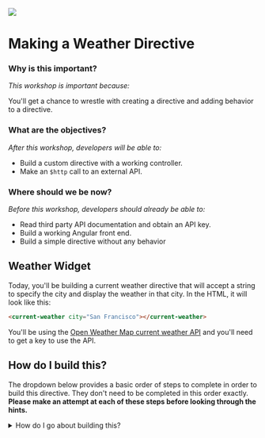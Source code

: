 <!--
Creator: Team editing by Cory
Market: SF
-->

![](https://ga-dash.s3.amazonaws.com/production/assets/logo-9f88ae6c9c3871690e33280fcf557f33.png)

# Making a Weather Directive

### Why is this important?
<!-- framing the "why" in big-picture/real world examples -->
*This workshop is important because:*

You'll get a chance to wrestle with creating a directive and adding behavior to a directive.

### What are the objectives?
<!-- specific/measurable goal for students to achieve -->
*After this workshop, developers will be able to:*

- Build a custom directive with a working controller.
- Make an `$http` call to an external API.

### Where should we be now?
<!-- call out the skills that are prerequisites -->
*Before this workshop, developers should already be able to:*

- Read third party API documentation and obtain an API key.
- Build a working Angular front end.
- Build a simple directive without any behavior

## Weather Widget

Today, you'll be building a current weather directive that will accept a string to specify the city and display the weather in that city. In the HTML, it will look like this:

```html
<current-weather city="San Francisco"></current-weather>
```
You'll be using the [Open Weather Map current weather API](http://openweathermap.org/api) and you'll need to get a key to use the API.

## How do I build this?

The dropdown below provides a basic order of steps to complete in order to build this directive. They don't need to be completed in this order exactly. **Please make an attempt at each of these steps before looking through the hints.**

<details>
  <summary>How do I go about building this?</summary><br>
  <ol>
    <li><details>
      <summary> Create a new repo and add your partner as a collaborator.</summary>
      <br>
      <ul>
        <li>Use GitHub to create a blank repo</li>
        ![image](https://cloud.githubusercontent.com/assets/6520345/18681178/c6847454-7f1b-11e6-9c9d-257ff8fe1c24.png)
        <li>Clone that repo to your computer, make a few empty files, and add a basic first commit.</li>
        <li>Go to the settings tab on the top left and then the collaborators section (select it on the right) and add your partner as a collaborator.</li>
        <li>The collaborator will get an email invite. Accept and then you too can clone the repo.</li>
      </ul>
    </details></li><br>
    <li><details>
      <summary> Set up a basic Angular front end</summary>
      <br><p>You made a gist about this! Go check it out! `app.js` should name the app, `index.html` should list all of the `<script>`s and `<link>`s to get your app wired up, and there should be a controller for the view we're working in.</p>
    </details></li><br>
    <li><details>
      <summary>Look at the API docs, get an API key, and make sure you can make a successful request to the [current weather API](http://openweathermap.org/api).</summary><br>
      <p>Just hit the subscribe button:</p>
      <img src="https://cloud.githubusercontent.com/assets/6520345/18678277/5e59bc6e-7f10-11e6-9070-c5f95b55c4ad.png">
      <br>
      <p>Get the free version:</p>
      <img src="https://cloud.githubusercontent.com/assets/6520345/18678305/78961ce4-7f10-11e6-9cf2-a0e19d97a7f2.png">
      <br><p>Make sure you know the url to hit and check out what the JSON results look like</p>
      <img src="https://cloud.githubusercontent.com/assets/6520345/18681431/e1c448d8-7f1c-11e6-95c0-27e3430dffd2.png">
    </details></li><br>
    <li><details>
      <summary>Build a working directive without any behavior. Make sure it accepts the city string.</summary>
      <br><p>Check out [yesterday's Cards Against Assembly card directive](https://github.com/sf-wdi-31/angular-custom-directives#know-the-code---independent) as a guide to build a simple directive.</p>
    </details></li><br>
    <li><details>
      <summary>Add a controller with the `$http` service as a dependency and make an `$http` call to the database</summary>
      <br>
      <p>

        ```javascript
        ...
          controllerAs: 'weatherCardCtrl',

          controller: weatherCardController,
        ...
        ```
        <br>
        <br>
        ```javascript
  weatherCardController.$inject = ['$http', '$scope'];
  function weatherCardController($http, $scope){
    var vm = this;
    var url="http://api.openweathermap.org/data/2.5/weather?mode=json&cnt=7&units=imperial&q=";
    var apikey = "&appid=" + '284c1c2d36e318ea0a389b743d94c747';
    vm.getWeather = function(city){
      console.log(url + city + apikey);
      $http({
        method: 'GET',
        url: url + city + apikey
      }).then(function(response){
          console.log(response);
          vm.weather = response.data;
        }, function(err){
          console.log(err);
        });
    };
    vm.getWeather($scope.city);
  };
  ```
      </p>
    </details></li><br>
    <li><details>
      <summary>Make the template reflect the data that you want!</summary>
      <br>
      <p>
        A very simple template could look like this:
        ```html
          <div class="current-weather">
            <h4>Weather for {{city}}</h4>
            {{weather.main.temp}}
          </div>
        ```
      </p>
    </details></li><br>
    <li><details>
      <summary>Tie all of the pieces together and add some styling</summary>
      <br>
      <p>
        [Here is the full solution  ](https://github.com/sf-wdi-31/weather-directive) with a few notes about the details.
      </p>
    </details></li>
  </ol>

</details>
